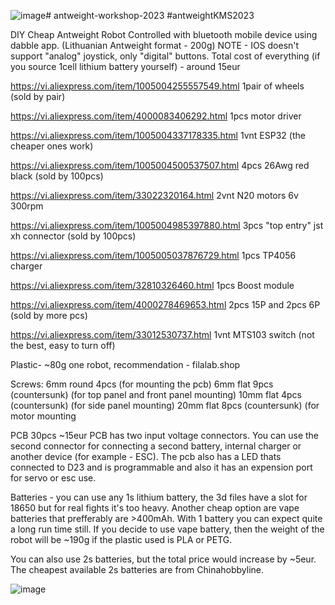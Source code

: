 ![image](https://github.com/TomasSiauliaiNights/antweight-workshop-2023/assets/49546738/e8c43ab8-ecd6-4a26-bce5-a17608e7b9dc)# antweight-workshop-2023
#antweightKMS2023

DIY Cheap Antweight Robot Controlled with bluetooth mobile device using dabble app. (Lithuanian Antweight format - 200g)
NOTE - IOS doesn't support "analog" joystick, only "digital" buttons.
Total cost of everything (if you source 1cell lithium battery yourself) - around 15eur

https://vi.aliexpress.com/item/1005004255557549.html 1pair of wheels (sold by pair)

https://vi.aliexpress.com/item/4000083406292.html 1pcs motor driver

https://vi.aliexpress.com/item/1005004337178335.html 1vnt ESP32 (the cheaper ones work)

https://vi.aliexpress.com/item/1005004500537507.html 4pcs 26Awg red black (sold by 100pcs)

https://vi.aliexpress.com/item/33022320164.html 2vnt N20 motors 6v 300rpm

https://vi.aliexpress.com/item/1005004985397880.html 3pcs "top entry" jst xh connector (sold by 100pcs)

https://vi.aliexpress.com/item/1005005037876729.html 1pcs TP4056 charger

https://vi.aliexpress.com/item/32810326460.html 1pcs Boost module

https://vi.aliexpress.com/item/4000278469653.html 2pcs 15P and 2pcs 6P (sold by more pcs)

https://vi.aliexpress.com/item/33012530737.html 1vnt MTS103 switch (not the best, easy to turn off)


Plastic- ~80g one robot, recommendation - filalab.shop

Screws:
6mm round 4pcs (for mounting the pcb)
6mm flat 9pcs (countersunk) (for top panel and front panel mounting)
10mm flat 4pcs (countersunk) (for side panel mounting)
20mm flat 8pcs (countersunk) (for motor mounting

PCB 30pcs ~15eur
PCB has two input voltage connectors. You can use the second connector for connecting a second battery, internal charger or another device (for example - ESC). The pcb also has a LED thats connected to D23 and is programmable and also it has an expension port for servo or esc use. 

Batteries - you can use any 1s lithium battery, the 3d files have a slot for 18650 but for real fights it's too heavy. Another cheap option are vape batteries that prefferably are >400mAh. With 1 battery you can expect quite a long run time still. 
If you decide to use vape battery, then the weight of the robot will be ~190g if the plastic used is PLA or PETG. 

You can also use 2s batteries, but the total price would increase by ~5eur. The cheapest available 2s batteries are from Chinahobbyline. 

![image](https://github.com/TomasSiauliaiNights/antweight-workshop-2023/assets/49546738/311e56ec-a9d1-4247-af95-10706b7bf2cd)



